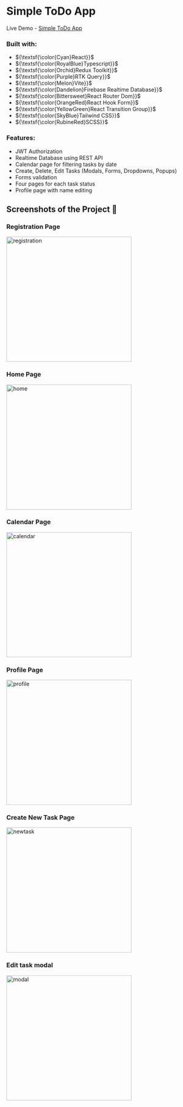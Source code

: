 # Simple ToDo App

Live Demo - [Simple ToDo App](https://simple-todo-knyazweb.vercel.app)

### Built with:

* ${\textsf{\color{Cyan}React}}$
* ${\textsf{\color{RoyalBlue}Typescript}}$
* ${\textsf{\color{Orchid}Redux Toolkit}}$
* ${\textsf{\color{Purple}RTK Query}}$
* ${\textsf{\color{Melon}Vite}}$
* ${\textsf{\color{Dandelion}Firebase Realtime Database}}$
* ${\textsf{\color{Bittersweet}React Router Dom}}$
* ${\textsf{\color{OrangeRed}React Hook Form}}$
* ${\textsf{\color{YellowGreen}React Transition Group}}$
* ${\textsf{\color{SkyBlue}Tailwind CSS}}$
* ${\textsf{\color{RubineRed}SCSS}}$



### Features:

* JWT Authorization
* Realtime Database using REST API
* Calendar page for filtering tasks by date
* Create, Delete, Edit Tasks (Modals, Forms, Dropdowns, Popups)
* Forms validation
* Four pages for each task status
* Profile page with name editing

<h2>Screenshots of the Project 📸</h2>
<h3 align='left'>Registration Page</h3>
<div align='left'>
<img width="328" alt="registration" src="https://github.com/knyazWeb/simple-todo-app/assets/76859168/a7db4cea-a911-4040-bc9c-deb84d823e85">
</div>
<h3 align='left'>Home Page</h3>
<div align='left'>
<img width="328" alt="home" src="https://github.com/knyazWeb/simple-todo-app/assets/76859168/aa1496cb-4fb8-4d6c-9e3d-4ecdea35f585">
</div>
<h3 align='left'>Calendar Page</h3>
<div align='left'>
<img width="328" alt="calendar" src="https://github.com/knyazWeb/simple-todo-app/assets/76859168/ed4af4d2-c506-4b8f-817d-d7adda376d92">
</div>
<h3 align='left'>Profile Page</h3>
<div align='left'>
<img width="328" alt="profile" src="https://github.com/knyazWeb/simple-todo-app/assets/76859168/6a111a01-1aab-4a85-9156-0f34769f0dc8">
</div>
<h3 align='left'>Create New Task Page</h3>
<div align='left'>
<img width="328" alt="newtask" src="https://github.com/knyazWeb/simple-todo-app/assets/76859168/3ac6b87a-8298-4d37-9827-847c9eaf4100">
</div>
<h3 align='left'>Edit task modal</h3>
<div align='left'>
<img width="328" alt="modal" src="https://github.com/knyazWeb/simple-todo-app/assets/76859168/cdf0299d-9b5a-4d49-8c7e-0257d0c68435">
</div>

